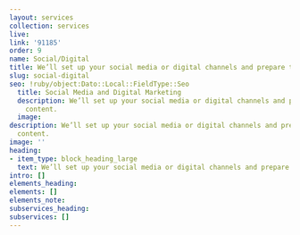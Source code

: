 ```yaml
---
layout: services
collection: services
live: 
link: '91185'
order: 9
name: Social/Digital
title: We’ll set up your social media or digital channels and prepare their content.
slug: social-digital
seo: !ruby/object:Dato::Local::FieldType::Seo
  title: Social Media and Digital Marketing
  description: We’ll set up your social media or digital channels and prepare their
    content.
  image: 
description: We’ll set up your social media or digital channels and prepare their
  content.
image: ''
heading:
- item_type: block_heading_large
  text: We’ll set up your social media or digital channels and prepare their content.
intro: []
elements_heading: 
elements: []
elements_note: 
subservices_heading: 
subservices: []
---
```


